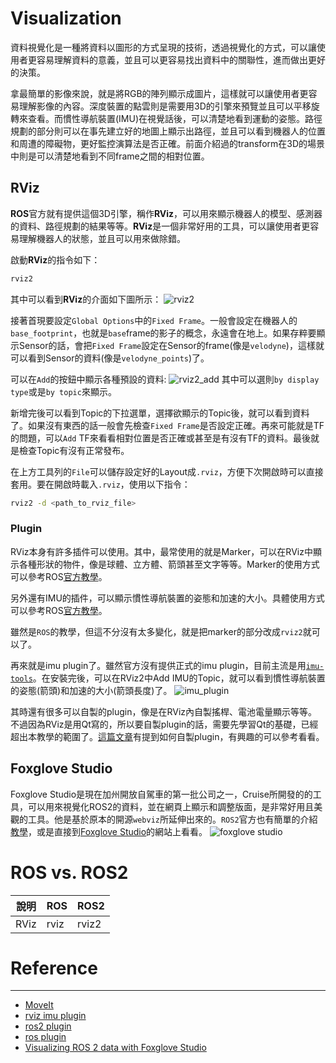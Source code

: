 # Visualization
資料視覺化是一種將資料以圖形的方式呈現的技術，透過視覺化的方式，可以讓使用者更容易理解資料的意義，並且可以更容易找出資料中的關聯性，進而做出更好的決策。

拿最簡單的影像來說，就是將RGB的陣列顯示成圖片，這樣就可以讓使用者更容易理解影像的內容。深度裝置的點雲則是需要用3D的引擎來預覽並且可以平移旋轉來查看。而慣性導航裝置(IMU)在視覺話後，可以清楚地看到運動的姿態。路徑規劃的部分則可以在事先建立好的地圖上顯示出路徑，並且可以看到機器人的位置和周遭的障礙物，更好監控演算法是否正確。前面介紹過的transform在3D的場景中則是可以清楚地看到不同frame之間的相對位置。

## RViz
**ROS**官方就有提供這個3D引擎，稱作**RViz**，可以用來顯示機器人的模型、感測器的資料、路徑規劃的結果等等。**RViz**是一個非常好用的工具，可以讓使用者更容易理解機器人的狀態，並且可以用來做除錯。

啟動**RViz**的指令如下：
```bash
rviz2
```

其中可以看到**RViz**的介面如下圖所示：
![rviz2](https://moveit.picknik.ai/humble/_images/rviz_empty.png)

接著首現要設定`Global Options`中的`Fixed Frame`。一般會設定在機器人的`base_footprint`，也就是`base`frame的影子的概念，永遠會在地上。如果存粹要顯示Sensor的話，會把`Fixed Frame`設定在Sensor的frame(像是`velodyne`)，這樣就可以看到Sensor的資料(像是`velodyne_points`)了。

可以在`Add`的按鈕中顯示各種預設的資料:
![rviz2_add](https://moveit.picknik.ai/humble/_images/rviz_click_add.png)
其中可以選則`by display type`或是`by topic`來顯示。

新增完後可以看到Topic的下拉選單，選擇欲顯示的Topic後，就可以看到資料了。如果沒有東西的話一般會先檢查`Fixed Frame`是否設定正確。再來可能就是TF的問題，可以`Add` TF來看看相對位置是否正確或甚至是有沒有TF的資料。最後就是檢查Topic有沒有正常發布。

在上方工具列的`File`可以儲存設定好的Layout成`.rviz`，方便下次開啟時可以直接套用。要在開啟時載入`.rviz`，使用以下指令：
```bash
rviz2 -d <path_to_rviz_file>
```

### Plugin
RViz本身有許多插件可以使用。其中，最常使用的就是Marker，可以在RViz中顯示各種形狀的物件，像是球體、立方體、箭頭甚至文字等等。Marker的使用方式可以參考ROS[官方教學](http://wiki.ros.org/rviz/DisplayTypes/Marker)。

另外還有IMU的插件，可以顯示慣性導航裝置的姿態和加速的大小。具體使用方式可以參考ROS[官方教學](http://wiki.ros.org/rviz/DisplayTypes/IMU)。

雖然是`ROS`的教學，但這不分沒有太多變化，就是把marker的部分改成`rviz2`就可以了。

再來就是imu plugin了。雖然官方沒有提供正式的imu plugin，目前主流是用[`imu-tools`](https://github.com/CCNYRoboticsLab/imu_tools/tree/foxy)。在安裝完後，可以在RViz2中Add IMU的Topic，就可以看到慣性導航裝置的姿態(箭頭)和加速的大小(箭頭長度)了。
![imu_plugin](http://wiki.ros.org/rviz_imu_plugin?action=AttachFile&do=get&target=rviz_imu_plugin.png)

其時還有很多可以自製的plugin，像是在RViz內自製搖桿、電池電量顯示等等。不過因為RViz是用Qt寫的，所以要自製plugin的話，需要先學習Qt的基礎，已經超出本教學的範圍了。[這篇文章](https://github.com/ros2/rviz/blob/rolling/docs/plugin_development.md)有提到如何自製plugin，有興趣的可以參考看看。

## Foxglove Studio
Foxglove Studio是現在加州開放自駕車的第一批公司之一，Cruise所開發的的工具，可以用來視覺化ROS2的資料，並在網頁上顯示和調整版面，是非常好用且美觀的工具。他是基於原本的開源`webviz`所延伸出來的。`ROS2`官方也有簡單的介紹[教學](https://docs.ros.org/en/foxy/How-To-Guides/Visualizing-ROS-2-Data-With-Foxglove-Studio.html)，或是直接到[Foxglove Studio](https://foxglove.dev/docs/studio)的網站上看看。
![foxglove studio](https://foxglove.dev/images/blog/introducing-foxglove-studio/hero.webp)

# ROS vs. ROS2
| 說明 | ROS | ROS2 |
| --- | --- | --- |
| RViz | rviz | rviz2 |

# Reference
---
* [MoveIt](https://moveit.picknik.ai/humble/doc/tutorials/quickstart_in_rviz/quickstart_in_rviz_tutorial.html)
* [rviz imu plugin](http://wiki.ros.org/rviz_imu_plugin)
* [ros2 plugin](https://docs.ros.org/en/foxy/Tutorials/Beginner-Client-Libraries/Pluginlib.html)
* [ros plugin](http://wiki.ros.org/pluginlib/Tutorials/Writing%20and%20Using%20a%20Simple%20Plugin)
* [Visualizing ROS 2 data with Foxglove Studio](https://docs.ros.org/en/foxy/How-To-Guides/Visualizing-ROS-2-Data-With-Foxglove-Studio.html)